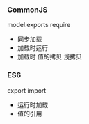 ### CommonJS

model.exports require

- 同步加载
- 加载时运行
- 加载时 值的拷贝 浅拷贝



### ES6

export import

- 运行时加载
- 值的引用